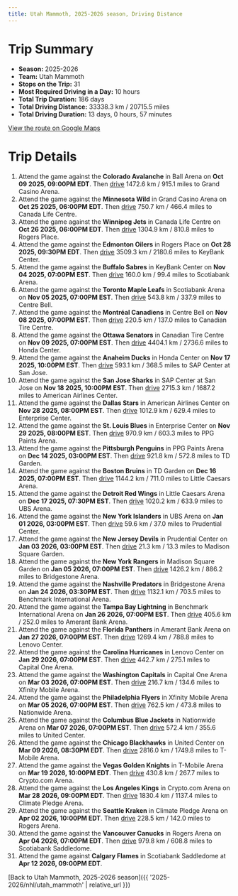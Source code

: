 ```yaml
---
title: Utah Mammoth, 2025-2026 season, Driving Distance
---
```


# Trip Summary
- **Season:** 2025-2026
- **Team:** Utah Mammoth
- **Stops on the Trip:** 31
- **Most Required Driving in a Day:** 10 hours
- **Total Trip Duration:** 186 days
- **Total Driving Distance:** 33338.3 km / 20715.5 miles
- **Total Driving Duration:** 13 days, 0 hours, 57 minutes

[View the route on Google Maps](https://www.google.com/maps/dir/Ball+Arena+Colorado/Grand+Casino+Arena+Minnesota/Canada+Life+Centre+Winnipeg/Rogers+Place+Edmonton/KeyBank+Center+Buffalo/Scotiabank+Arena+Toronto/Centre+Bell+Montréal/Canadian+Tire+Centre+Ottawa/Honda+Center+Anaheim/SAP+Center+at+San+Jose+San+Jose/American+Airlines+Center+Dallas/Enterprise+Center+St.+Louis/PPG+Paints+Arena+Pittsburgh/TD+Garden+Boston/Little+Caesars+Arena+Detroit/UBS+Arena+New+York/Prudential+Center+New+Jersey/Madison+Square+Garden+New+York/Bridgestone+Arena+Nashville/Benchmark+International+Arena+Tampa+Bay/Amerant+Bank+Arena+Florida/Lenovo+Center+Carolina/Capital+One+Arena+Washington/Xfinity+Mobile+Arena+Philadelphia/Nationwide+Arena+Columbus/United+Center+Chicago/T-Mobile+Arena+Vegas/Crypto.com+Arena+Los+Angeles/Climate+Pledge+Arena+Seattle/Rogers+Arena+Vancouver/Scotiabank+Saddledome+Calgary)

# Trip Details
1. Attend the game against the **Colorado Avalanche** in Ball Arena on **Oct 09 2025, 09:00PM EDT**. Then [drive](https://www.google.com/maps/dir/Ball+Arena+Colorado/Grand+Casino+Arena+Minnesota) 1472.6 km / 915.1 miles to Grand Casino Arena.
2. Attend the game against the **Minnesota Wild** in Grand Casino Arena on **Oct 25 2025, 06:00PM EDT**. Then [drive](https://www.google.com/maps/dir/Grand+Casino+Arena+Minnesota/Canada+Life+Centre+Winnipeg) 750.7 km / 466.4 miles to Canada Life Centre.
3. Attend the game against the **Winnipeg Jets** in Canada Life Centre on **Oct 26 2025, 06:00PM EDT**. Then [drive](https://www.google.com/maps/dir/Canada+Life+Centre+Winnipeg/Rogers+Place+Edmonton) 1304.9 km / 810.8 miles to Rogers Place.
4. Attend the game against the **Edmonton Oilers** in Rogers Place on **Oct 28 2025, 09:30PM EDT**. Then [drive](https://www.google.com/maps/dir/Rogers+Place+Edmonton/KeyBank+Center+Buffalo) 3509.3 km / 2180.6 miles to KeyBank Center.
5. Attend the game against the **Buffalo Sabres** in KeyBank Center on **Nov 04 2025, 07:00PM EST**. Then [drive](https://www.google.com/maps/dir/KeyBank+Center+Buffalo/Scotiabank+Arena+Toronto) 160.0 km / 99.4 miles to Scotiabank Arena.
6. Attend the game against the **Toronto Maple Leafs** in Scotiabank Arena on **Nov 05 2025, 07:00PM EST**. Then [drive](https://www.google.com/maps/dir/Scotiabank+Arena+Toronto/Centre+Bell+Montréal) 543.8 km / 337.9 miles to Centre Bell.
7. Attend the game against the **Montréal Canadiens** in Centre Bell on **Nov 08 2025, 07:00PM EST**. Then [drive](https://www.google.com/maps/dir/Centre+Bell+Montréal/Canadian+Tire+Centre+Ottawa) 220.5 km / 137.0 miles to Canadian Tire Centre.
8. Attend the game against the **Ottawa Senators** in Canadian Tire Centre on **Nov 09 2025, 07:00PM EST**. Then [drive](https://www.google.com/maps/dir/Canadian+Tire+Centre+Ottawa/Honda+Center+Anaheim) 4404.1 km / 2736.6 miles to Honda Center.
9. Attend the game against the **Anaheim Ducks** in Honda Center on **Nov 17 2025, 10:00PM EST**. Then [drive](https://www.google.com/maps/dir/Honda+Center+Anaheim/SAP+Center+at+San+Jose+San+Jose) 593.1 km / 368.5 miles to SAP Center at San Jose.
10. Attend the game against the **San Jose Sharks** in SAP Center at San Jose on **Nov 18 2025, 10:00PM EST**. Then [drive](https://www.google.com/maps/dir/SAP+Center+at+San+Jose+San+Jose/American+Airlines+Center+Dallas) 2715.3 km / 1687.2 miles to American Airlines Center.
11. Attend the game against the **Dallas Stars** in American Airlines Center on **Nov 28 2025, 08:00PM EST**. Then [drive](https://www.google.com/maps/dir/American+Airlines+Center+Dallas/Enterprise+Center+St.+Louis) 1012.9 km / 629.4 miles to Enterprise Center.
12. Attend the game against the **St. Louis Blues** in Enterprise Center on **Nov 29 2025, 08:00PM EST**. Then [drive](https://www.google.com/maps/dir/Enterprise+Center+St.+Louis/PPG+Paints+Arena+Pittsburgh) 970.9 km / 603.3 miles to PPG Paints Arena.
13. Attend the game against the **Pittsburgh Penguins** in PPG Paints Arena on **Dec 14 2025, 03:00PM EST**. Then [drive](https://www.google.com/maps/dir/PPG+Paints+Arena+Pittsburgh/TD+Garden+Boston) 921.8 km / 572.8 miles to TD Garden.
14. Attend the game against the **Boston Bruins** in TD Garden on **Dec 16 2025, 07:00PM EST**. Then [drive](https://www.google.com/maps/dir/TD+Garden+Boston/Little+Caesars+Arena+Detroit) 1144.2 km / 711.0 miles to Little Caesars Arena.
15. Attend the game against the **Detroit Red Wings** in Little Caesars Arena on **Dec 17 2025, 07:30PM EST**. Then [drive](https://www.google.com/maps/dir/Little+Caesars+Arena+Detroit/UBS+Arena+New+York) 1020.2 km / 633.9 miles to UBS Arena.
16. Attend the game against the **New York Islanders** in UBS Arena on **Jan 01 2026, 03:00PM EST**. Then [drive](https://www.google.com/maps/dir/UBS+Arena+New+York/Prudential+Center+New+Jersey) 59.6 km / 37.0 miles to Prudential Center.
17. Attend the game against the **New Jersey Devils** in Prudential Center on **Jan 03 2026, 03:00PM EST**. Then [drive](https://www.google.com/maps/dir/Prudential+Center+New+Jersey/Madison+Square+Garden+New+York) 21.3 km / 13.3 miles to Madison Square Garden.
18. Attend the game against the **New York Rangers** in Madison Square Garden on **Jan 05 2026, 07:00PM EST**. Then [drive](https://www.google.com/maps/dir/Madison+Square+Garden+New+York/Bridgestone+Arena+Nashville) 1426.2 km / 886.2 miles to Bridgestone Arena.
19. Attend the game against the **Nashville Predators** in Bridgestone Arena on **Jan 24 2026, 03:30PM EST**. Then [drive](https://www.google.com/maps/dir/Bridgestone+Arena+Nashville/Benchmark+International+Arena+Tampa+Bay) 1132.1 km / 703.5 miles to Benchmark International Arena.
20. Attend the game against the **Tampa Bay Lightning** in Benchmark International Arena on **Jan 26 2026, 07:00PM EST**. Then [drive](https://www.google.com/maps/dir/Benchmark+International+Arena+Tampa+Bay/Amerant+Bank+Arena+Florida) 405.6 km / 252.0 miles to Amerant Bank Arena.
21. Attend the game against the **Florida Panthers** in Amerant Bank Arena on **Jan 27 2026, 07:00PM EST**. Then [drive](https://www.google.com/maps/dir/Amerant+Bank+Arena+Florida/Lenovo+Center+Carolina) 1269.4 km / 788.8 miles to Lenovo Center.
22. Attend the game against the **Carolina Hurricanes** in Lenovo Center on **Jan 29 2026, 07:00PM EST**. Then [drive](https://www.google.com/maps/dir/Lenovo+Center+Carolina/Capital+One+Arena+Washington) 442.7 km / 275.1 miles to Capital One Arena.
23. Attend the game against the **Washington Capitals** in Capital One Arena on **Mar 03 2026, 07:00PM EST**. Then [drive](https://www.google.com/maps/dir/Capital+One+Arena+Washington/Xfinity+Mobile+Arena+Philadelphia) 216.7 km / 134.6 miles to Xfinity Mobile Arena.
24. Attend the game against the **Philadelphia Flyers** in Xfinity Mobile Arena on **Mar 05 2026, 07:00PM EST**. Then [drive](https://www.google.com/maps/dir/Xfinity+Mobile+Arena+Philadelphia/Nationwide+Arena+Columbus) 762.5 km / 473.8 miles to Nationwide Arena.
25. Attend the game against the **Columbus Blue Jackets** in Nationwide Arena on **Mar 07 2026, 07:00PM EST**. Then [drive](https://www.google.com/maps/dir/Nationwide+Arena+Columbus/United+Center+Chicago) 572.4 km / 355.6 miles to United Center.
26. Attend the game against the **Chicago Blackhawks** in United Center on **Mar 09 2026, 08:30PM EDT**. Then [drive](https://www.google.com/maps/dir/United+Center+Chicago/T-Mobile+Arena+Vegas) 2816.0 km / 1749.8 miles to T-Mobile Arena.
27. Attend the game against the **Vegas Golden Knights** in T-Mobile Arena on **Mar 19 2026, 10:00PM EDT**. Then [drive](https://www.google.com/maps/dir/T-Mobile+Arena+Vegas/Crypto.com+Arena+Los+Angeles) 430.8 km / 267.7 miles to Crypto.com Arena.
28. Attend the game against the **Los Angeles Kings** in Crypto.com Arena on **Mar 28 2026, 09:00PM EDT**. Then [drive](https://www.google.com/maps/dir/Crypto.com+Arena+Los+Angeles/Climate+Pledge+Arena+Seattle) 1830.4 km / 1137.4 miles to Climate Pledge Arena.
29. Attend the game against the **Seattle Kraken** in Climate Pledge Arena on **Apr 02 2026, 10:00PM EDT**. Then [drive](https://www.google.com/maps/dir/Climate+Pledge+Arena+Seattle/Rogers+Arena+Vancouver) 228.5 km / 142.0 miles to Rogers Arena.
30. Attend the game against the **Vancouver Canucks** in Rogers Arena on **Apr 04 2026, 07:00PM EDT**. Then [drive](https://www.google.com/maps/dir/Rogers+Arena+Vancouver/Scotiabank+Saddledome+Calgary) 979.8 km / 608.8 miles to Scotiabank Saddledome.
31. Attend the game against **Calgary Flames** in Scotiabank Saddledome at **Apr 12 2026, 09:00PM EDT**.

[Back to Utah Mammoth, 2025-2026 season]({{ '2025-2026/nhl/utah_mammoth' | relative_url }})
